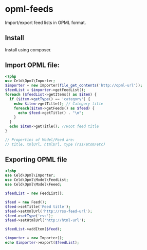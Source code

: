 opml-feeds
==========

Import/export feed lists in OPML format.

Install
-------
Install using composer.

Import OPML file:
--------------
```php
<?php
use Celd\Opml\Importer;
$importer = new Importer(file_get_contents('http://opml-url'));
$feedList = $importer->getFeedList();
foreach ($feedList->getItems() as $item) {
  if ($item->getType() == 'category') {
    echo $item->getTitle(); // Category title
    foreach($item->getFeeds() as $feed) {
      echo $feed->getTitle() . "\n";
    }
  }
  echo $item->getTitle(); //Root feed title
}

// Properties of Model/Feed are:
// title, xmlUrl, htmlUrl, type (rss/atom/etc)
```

Exporting OPML file
--------------------
```php
<?php
use Celd\Opml\Importer;
use Celd\Opml\Model\FeedList;
use Celd\Opml\Model\Feeed;

$feedList = new FeedList();

$feed = new Feed();
$feed->setTitle('Feed title');
$feed->setXmlUrl('http://rss-feed-url');
$feed->setType('rss');
$feed->setHtmlUrl('http://html-url');

$feedList->addItem($feed);

$importer = new Importer();
echo $importer->export($feedList);
```
